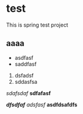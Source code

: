 # test
This is spring test project

## aaaa

* asdfasf
* saddfasf


1. dsfadsf
2. sddasfsa

*sdafsdaf*
**sdfafasf**

***dfsdfaf***
_adsfasf_
__asdfdsafdfs__
